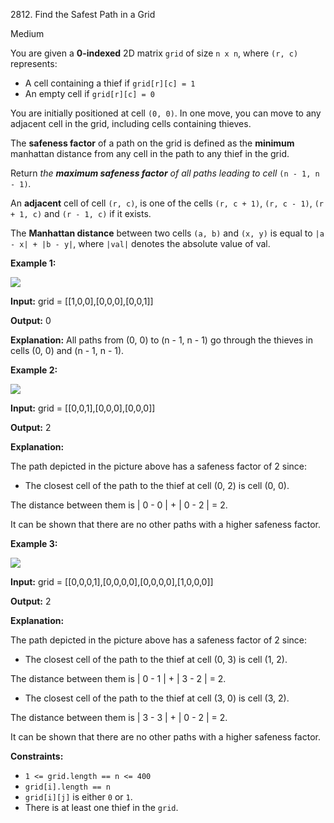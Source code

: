 2812\. Find the Safest Path in a Grid

Medium

You are given a **0-indexed** 2D matrix `grid` of size `n x n`, where `(r, c)` represents:

*   A cell containing a thief if `grid[r][c] = 1`
*   An empty cell if `grid[r][c] = 0`

You are initially positioned at cell `(0, 0)`. In one move, you can move to any adjacent cell in the grid, including cells containing thieves.

The **safeness factor** of a path on the grid is defined as the **minimum** manhattan distance from any cell in the path to any thief in the grid.

Return _the **maximum safeness factor** of all paths leading to cell_ `(n - 1, n - 1)`_._

An **adjacent** cell of cell `(r, c)`, is one of the cells `(r, c + 1)`, `(r, c - 1)`, `(r + 1, c)` and `(r - 1, c)` if it exists.

The **Manhattan distance** between two cells `(a, b)` and `(x, y)` is equal to `|a - x| + |b - y|`, where `|val|` denotes the absolute value of val.

**Example 1:**

![](https://leetcode-in-java.github.io/src/main/java/g2801_2900/s2812_find_the_safest_path_in_a_grid/example1.png)

**Input:** grid = [[1,0,0],[0,0,0],[0,0,1]]

**Output:** 0

**Explanation:** All paths from (0, 0) to (n - 1, n - 1) go through the thieves in cells (0, 0) and (n - 1, n - 1). 

**Example 2:**

![](https://leetcode-in-java.github.io/src/main/java/g2801_2900/s2812_find_the_safest_path_in_a_grid/example2.png)

**Input:** grid = [[0,0,1],[0,0,0],[0,0,0]]

**Output:** 2

**Explanation:**

The path depicted in the picture above has a safeness factor of 2 since:

- The closest cell of the path to the thief at cell (0, 2) is cell (0, 0).

The distance between them is | 0 - 0 | + | 0 - 2 | = 2.

It can be shown that there are no other paths with a higher safeness factor. 

**Example 3:**

![](https://leetcode-in-java.github.io/src/main/java/g2801_2900/s2812_find_the_safest_path_in_a_grid/example3.png)

**Input:** grid = [[0,0,0,1],[0,0,0,0],[0,0,0,0],[1,0,0,0]]

**Output:** 2

**Explanation:**

The path depicted in the picture above has a safeness factor of 2 since:

- The closest cell of the path to the thief at cell (0, 3) is cell (1, 2).

The distance between them is | 0 - 1 | + | 3 - 2 | = 2.

- The closest cell of the path to the thief at cell (3, 0) is cell (3, 2).

The distance between them is | 3 - 3 | + | 0 - 2 | = 2.

It can be shown that there are no other paths with a higher safeness factor. 

**Constraints:**

*   `1 <= grid.length == n <= 400`
*   `grid[i].length == n`
*   `grid[i][j]` is either `0` or `1`.
*   There is at least one thief in the `grid`.